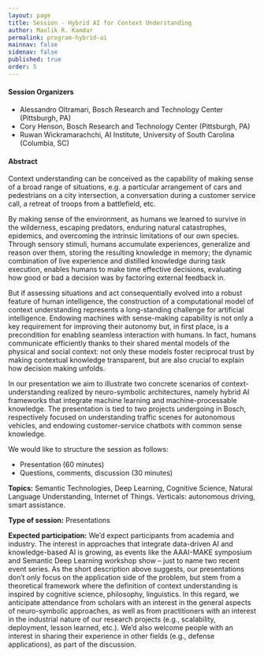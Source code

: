 ```yaml
---
layout: page
title: Session - Hybrid AI for Context Understanding
author: Maulik R. Kamdar
permalink: program-hybrid-ai
mainnav: false
sidenav: false
published: true
order: 5
---
```


#### Session Organizers
- Alessandro Oltramari, Bosch Research and Technology Center (Pittsburgh, PA) 
- Cory Henson, Bosch Research and Technology Center (Pittsburgh, PA) 
- Ruwan Wickramarachchi, AI Institute, University of South Carolina (Columbia, SC) 

#### Abstract 
Context understanding can be conceived as the capability of making sense of a broad range of situations, e.g. a particular arrangement of cars and pedestrians on a city intersection, a conversation during a customer service call, a retreat of troops from a battlefield, etc. 

By making sense of the environment, as humans we learned to survive in the wilderness, escaping predators, enduring natural catastrophes, epidemics, and overcoming the intrinsic limitations of our own species. Through sensory stimuli, humans accumulate experiences, generalize and reason over them, storing the resulting knowledge in memory; the dynamic combination of live experience and distilled knowledge during task execution, enables humans to make time effective decisions, evaluating how good or bad a decision was by factoring external feedback in. 

But if assessing situations and act consequentially evolved into a robust feature of human intelligence, the construction of a computational model of context understanding represents a long-standing challenge for artificial intelligence. Endowing machines with sense-making capability is not only a key requirement for improving their autonomy but, in first place, is a precondition for enabling seamless interaction with humans. In fact, humans communicate efficiently thanks to their shared mental models of the physical and social context: not only these models foster reciprocal trust by making contextual knowledge transparent, but are also crucial to explain how decision making unfolds. 

In our presentation we aim to illustrate two concrete scenarios of context-understanding realized by neuro-symbolic architectures, namely hybrid AI frameworks that integrate machine learning and machine-processable knowledge. The presentation is tied to two projects undergoing in Bosch, respectively focused on understanding traffic scenes for autonomous vehicles, and endowing customer-service chatbots with common sense knowledge. 

We would like to structure the session as follows: 
- Presentation (60 minutes) 
- Questions, comments, discussion (30 minutes) 

**Topics:** Semantic Technologies, Deep Learning, Cognitive Science, Natural Language Understanding, Internet of Things. Verticals: autonomous driving, smart assistance. 

**Type of session:** Presentations 

**Expected participation:** 
We’d expect participants from academia and industry. 
The interest in approaches that integrate data-driven AI and knowledge-based AI is growing, as events like the AAAI-MAKE symposium and Semantic Deep Learning workshop show – just to name two recent event series. As the short description above suggests, our presentations don’t only focus on the application side of the problem, but stem from a theoretical framework where the definition of context understanding is inspired by cognitive science, philosophy, linguistics. In this regard, we anticipate attendance from scholars with an interest in the general aspects of neuro-symbolic approaches, as well as from practitioners with an interest in the industrial nature of our research projects (e.g., scalability, deployment, lesson learned, etc.). We’d also welcome people with an interest in sharing their experience in other fields (e.g., defense applications), as part of the discussion. 